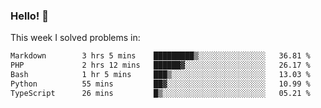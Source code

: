 ### Hello! 👋

This week I solved problems in:

<!--START_SECTION:waka-->

```txt
Markdown        3 hrs 5 mins    █████████▒░░░░░░░░░░░░░░░   36.81 %
PHP             2 hrs 12 mins   ██████▓░░░░░░░░░░░░░░░░░░   26.17 %
Bash            1 hr 5 mins     ███▒░░░░░░░░░░░░░░░░░░░░░   13.03 %
Python          55 mins         ██▓░░░░░░░░░░░░░░░░░░░░░░   10.99 %
TypeScript      26 mins         █▒░░░░░░░░░░░░░░░░░░░░░░░   05.21 %
```

<!--END_SECTION:waka-->
